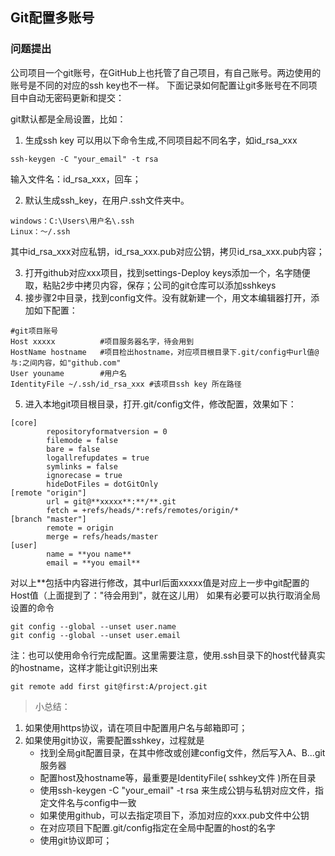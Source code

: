 ## Git配置多账号

### 问题提出

公司项目一个git账号，在GitHub上也托管了自己项目，有自己账号。两边使用的账号是不同的对应的ssh key也不一样。
下面记录如何配置让git多账号在不同项目中自动无密码更新和提交：

git默认都是全局设置，比如：
1. 生成ssh key 可以用以下命令生成,不同项目起不同名字，如id_rsa_xxx
```
ssh-keygen -C "your_email" -t rsa
```
输入文件名：id_rsa_xxx，回车；

2. 默认生成ssh_key，在用户.ssh文件夹中。
```
windows：C:\Users\用户名\.ssh
Linux：～/.ssh
```
其中id_rsa_xxx对应私钥，id_rsa_xxx.pub对应公钥，拷贝id_rsa_xxx.pub内容；

3. 打开github对应xxx项目，找到settings-Deploy keys添加一个，名字随便取，粘贴2步中拷贝内容，保存；公司的git仓库可以添加sshkeys
4. 接步骤2中目录，找到config文件。没有就新建一个，用文本编辑器打开，添加如下配置：
```
#git项目账号
Host xxxxx          #项目服务器名字，待会用到
HostName hostname   #项目检出hostname，对应项目根目录下.git/config中url值@与:之间内容，如"github.com"
User youname        #用户名
IdentityFile ~/.ssh/id_rsa_xxx #该项目ssh key 所在路径
```
5. 进入本地git项目根目录，打开.git/config文件，修改配置，效果如下：
```
[core]
        repositoryformatversion = 0
        filemode = false
        bare = false
        logallrefupdates = true
        symlinks = false
        ignorecase = true
        hideDotFiles = dotGitOnly
[remote "origin"]
        url = git@**xxxxx**:**/**.git
        fetch = +refs/heads/*:refs/remotes/origin/*
[branch "master"]
        remote = origin
        merge = refs/heads/master
[user]
        name = **you name**
        email = **you email**
```
对以上**包括中内容进行修改，其中url后面xxxxx值是对应上一步中git配置的Host值（上面提到了："待会用到"，就在这儿用）
如果有必要可以执行取消全局设置的命令
```
git config --global --unset user.name
git config --global --unset user.email
```
注：也可以使用命令行完成配置。这里需要注意，使用.ssh目录下的host代替真实的hostname，这样才能让git识别出来

    git remote add first git@first:A/project.git
    
> 小总结：

1. 如果使用https协议，请在项目中配置用户名与邮箱即可；
2. 如果使用git协议，需要配置sshkey，过程就是 
    - 找到全局git配置目录，在其中修改或创建config文件，然后写入A、B...git服务器
    - 配置host及hostname等，最重要是IdentityFile( sshkey文件 )所在目录
    - 使用ssh-keygen -C "your_email" -t rsa 来生成公钥与私钥对应文件，指定文件名与config中一致
    - 如果使用github，可以去指定项目下，添加对应的xxx.pub文件中公钥
    - 在对应项目下配置.git/config指定在全局中配置的host的名字
    - 使用git协议即可；